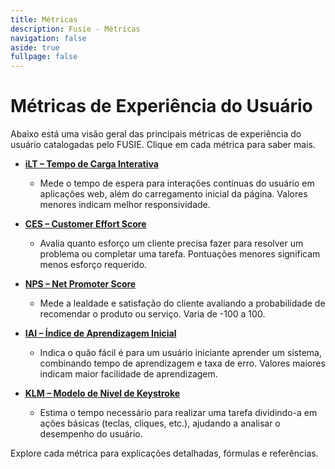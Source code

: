 ```yaml
---
title: Métricas
description: Fusie - Métricas
navigation: false
aside: true
fullpage: false
---
```


# Métricas de Experiência do Usuário

Abaixo está uma visão geral das principais métricas de experiência do usuário catalogadas pelo FUSIE. Clique em cada métrica para saber mais.

- [**iLT – Tempo de Carga Interativa**](./1.ilt)
  - Mede o tempo de espera para interações contínuas do usuário em aplicações web, além do carregamento inicial da página. Valores menores indicam melhor responsividade.

- [**CES – Customer Effort Score**](./2.ces)
  - Avalia quanto esforço um cliente precisa fazer para resolver um problema ou completar uma tarefa. Pontuações menores significam menos esforço requerido.

- [**NPS – Net Promoter Score**](./3.nps)
  - Mede a lealdade e satisfação do cliente avaliando a probabilidade de recomendar o produto ou serviço. Varia de -100 a 100.

- [**IAI – Índice de Aprendizagem Inicial**](./4.iai)
  - Indica o quão fácil é para um usuário iniciante aprender um sistema, combinando tempo de aprendizagem e taxa de erro. Valores maiores indicam maior facilidade de aprendizagem.

- [**KLM – Modelo de Nível de Keystroke**](./5.klm)
  - Estima o tempo necessário para realizar uma tarefa dividindo-a em ações básicas (teclas, cliques, etc.), ajudando a analisar o desempenho do usuário.

Explore cada métrica para explicações detalhadas, fórmulas e referências.


